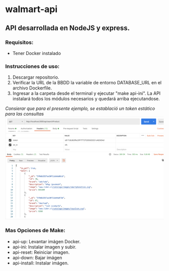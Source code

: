 # walmart-api
## API desarrollada en NodeJS y express. 

### Requisitos:

- Tener Docker instalado

### Instrucciones de uso:

1. Descargar repositorio. <br/>
2. Verificar la URL de la BBDD la variable de entorno DATABASE_URL en el archivo Dockerfile. <br/>
3. Ingresar a la carpeta desde el terminal y ejecutar "make api-ini". La API instalará todos los módulos necesarios y quedará arriba ejecutandose.<br/>

 *Consierar que para el presente ejemplo, se establació un token estático para las consultas* <br/>
 <img src="/others/1.png" /><br/>


### Mas Opciones de Make:
- api-up: Levantar imágen Docker.
- api-ini: Instalar imagen y subir.
- api-reset: Reiniciar imagen.
- api-down: Bajar imágen
- api-install: Instalar imágen.

